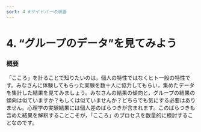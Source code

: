 ```yaml
---
sort: 4 #サイドバーの順番
---
```

# 4. “グループのデータ”を見てみよう

### 概要
「こころ」を計ることで知りたいのは，個人の特性ではなくヒト一般の特性です。みなさんに体験してもらった実験を数十人に協力してもらい，集めたデータを集計した結果を見てみましょう。みなさんの結果の傾向と，グループの結果の傾向は似ていますか？もしくは似ていませんか？どちらでも気にする必要はありません。心理学の実験結果には個人差のばらつきが含まれます。このばらつきも含めた結果を解釈することこそが，「こころ」のプロセスを数量的に検討することなのです。